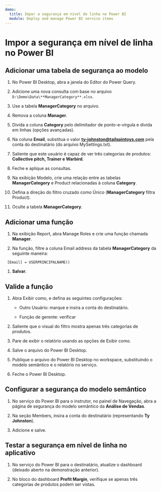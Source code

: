```yaml
---
demo:
  title: Impor a segurança em nível de linha no Power BI
  module: Deploy and manage Power BI service items
---
```


# Impor a segurança em nível de linha no Power BI

## Adicionar uma tabela de segurança ao modelo

1. No Power BI Desktop, abra a janela do Editor do Power Query.

1. Adicione uma nova consulta com base no arquivo `D:\Demo\Data\**ManagerCategory**.xlsx`.

1. Use a tabela **ManagerCategory** no arquivo.

1. Remova a coluna **Manager**.

1. Divida a coluna **Category** pelo delimitador de ponto-e-vírgula e divida em linhas (opções avançadas).

1. Na coluna **Email**, substitua o valor **<ty-johnston@tailspintoys.com>** pela conta do destinatário (do arquivo MySettings.txt).

1. Saliente que este usuário é capaz de ver três categorias de produtos: **Collective pitch, Trainer e Warbird**.

1. Feche e aplique as consultas.

1. Na exibição Modelo, crie uma relação entre as tabelas **ManagerCategory** e Product relacionadas à coluna **Category**.

1. Defina a direção do filtro cruzado como Único (**ManagerCategory** filtra Product).

1. Oculte a tabela **ManagerCategory**.

## Adicionar uma função

1. Na exibição Report, abra Manage Roles e crie uma função chamada **Manager**.

1. Na função, filtre a coluna Email address da tabela **ManagerCategory** da seguinte maneira:

  ```dax
   [Email] = USERPRINCIPALNAME()
   ```

1. **Salvar**.

## Valide a função

1. Abra Exibir como, e defina as seguintes configurações:

    - Outro Usuário: marque e insira a conta do destinatário.

    - Função de gerente: verificar

1. Saliente que o visual do filtro mostra apenas três categorias de produtos.

1. Pare de exibir o relatório usando as opções de Exibir como.

1. Salve o arquivo do Power BI Desktop.

1. Publique o arquivo do Power BI Desktop no workspace, substituindo o modelo semântico e o relatório no serviço.

1. Feche o Power BI Desktop.

## Configurar a segurança do modelo semântico

1. No serviço do Power BI para o instrutor, no painel de Navegação, abra a página de segurança do modelo semântico da **Análise de Vendas**.

1. Na seção Members, insira a conta do destinatário (representando **Ty Johnston**).

1. Adicione e salve.

## Testar a segurança em nível de linha no aplicativo

1. No serviço do Power BI para o destinatário, atualize o dashboard (deixado aberto na demonstração anterior).

1. No bloco do dashboard **Profit Margin**, verifique se apenas três categorias de produtos podem ser vistas.
